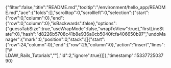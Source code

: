 {"filter":false,"title":"README.md","tooltip":"/environment/hello_app/README.md","ace":{"folds":[],"scrolltop":0,"scrollleft":0,"selection":{"start":{"row":0,"column":0},"end":{"row":0,"column":0},"isBackwards":false},"options":{"guessTabSize":true,"useWrapMode":false,"wrapToView":true},"firstLineState":0},"hash":"d8226b5708c41b8e936a0cb5040fcfa406650b97","undoManager":{"mark":0,"position":0,"stack":[[{"start":{"row":24,"column":0},"end":{"row":25,"column":0},"action":"insert","lines":["# LDAW_Rails_Tutorials",""],"id":2,"ignore":true}]]},"timestamp":1533772503790}